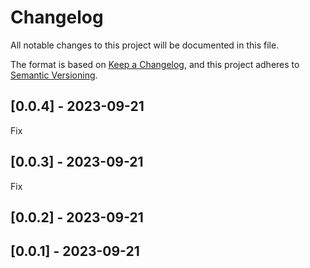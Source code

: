 # Changelog
All notable changes to this project will be documented in this file.

The format is based on [Keep a Changelog](https://keepachangelog.com/en/1.0.0/),
and this project adheres to [Semantic Versioning](https://semver.org/spec/v2.0.0.html).

## [0.0.4] - 2023-09-21
Fix

## [0.0.3] - 2023-09-21
Fix

## [0.0.2] - 2023-09-21


## [0.0.1] - 2023-09-21


